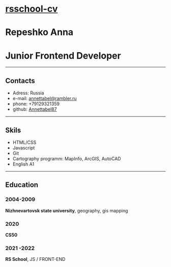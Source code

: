 # __[rsschool-cv](https://annettabel87.io/rsschool-cv/cv)__

# Repeshko Anna #

# Junior Frontend Developer #

---
## __Contacts__
- Adress: Russia
- e-mail: annettabel@rambler.ru
- phone: +79129321359
- github: [Annettabel87](https://github.com/annettabel87)

---
## Skils ##

- HTML/CSS
- Javascript
- Git
- Cartography programm: MapInfo, ArcGIS, AutoCAD
- English A1

---
## Education ##

### 2004-2009 ###

**Nizhnevartovsk state university**, geography, gis mapping

### 2020 ###

**CS50**

### 2021 -2022 ###

**RS School**, JS / FRONT-END